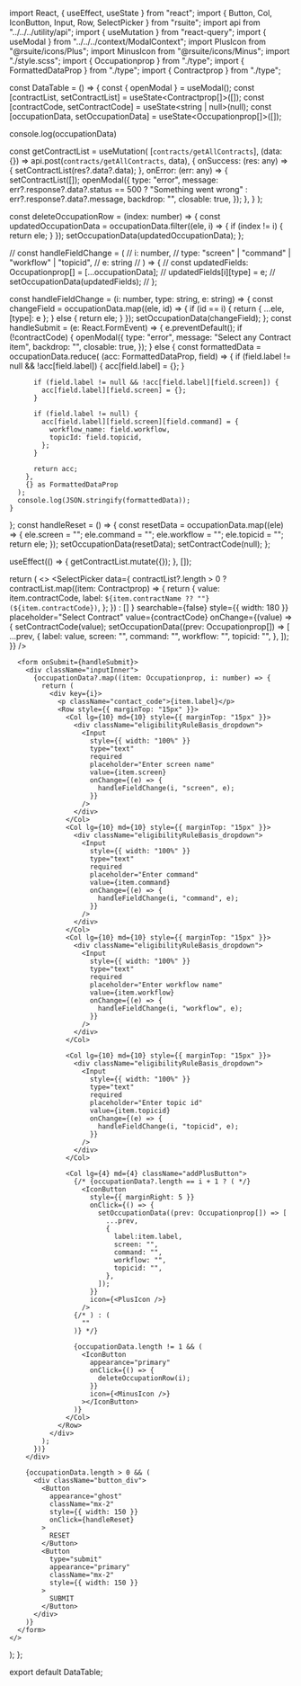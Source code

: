 import React, { useEffect, useState } from "react";
import { Button, Col, IconButton, Input, Row, SelectPicker } from "rsuite";
import api from "../../../utility/api";
import { useMutation } from "react-query";
import { useModal } from "../../../context/ModalContext";
import PlusIcon from "@rsuite/icons/Plus";
import MinusIcon from "@rsuite/icons/Minus";
import "./style.scss";
import { Occupationprop } from "./type";
import { FormattedDataProp } from "./type";
import { Contractprop } from "./type";

const DataTable = () => {
  const { openModal } = useModal();
  const [contractList, setContractList] = useState<Contractprop[]>([]);
  const [contractCode, setContractCode] = useState<string | null>(null);
  const [occupationData, setOccupationData] = useState<Occupationprop[]>([]);

  console.log(occupationData)

  const getContractList = useMutation(
    [`contracts/getAllContracts`],
    (data: {}) => api.post(`contracts/getAllContracts`, data),
    {
      onSuccess: (res: any) => {
        setContractList(res?.data?.data);
      },
      onError: (err: any) => {
        setContractList([]);
        openModal({
          type: "error",
          message:
            err?.response?.data?.status == 500
              ? "Something went wrong"
              : err?.response?.data?.message,
          backdrop: "",
          closable: true,
        });
      },
    }
  );

  const deleteOccupationRow = (index: number) => {
    const updatedOccupationData = occupationData.filter((ele, i) => {
      if (index != i) {
        return ele;
      }
    });
    setOccupationData(updatedOccupationData);
  };

  // const handleFieldChange = (
  //   i: number,
  //   type: "screen" | "command" | "workflow" | "topicid",
  //   e: string
  // ) => {
  //   const updatedFields: Occupationprop[] = [...occupationData];
  //   updatedFields[i][type] = e;
  //   setOccupationData(updatedFields);
  // };

  const handleFieldChange = (i: number, type: string, e: string) => {
    const changeField = occupationData.map((ele, id) => {
      if (id == i) {
        return { ...ele, [type]: e };
      } else {
        return ele;
      }
    });
    setOccupationData(changeField);
  };
  const handleSubmit = (e: React.FormEvent<HTMLFormElement>) => {
    e.preventDefault();
    if (!contractCode) {
      openModal({
        type: "error",
        message: "Select any Contract item",
        backdrop: "",
        closable: true,
      });
    } else {
      const formattedData = occupationData.reduce(
        (acc: FormattedDataProp, field) => {
          if (field.label != null && !acc[field.label]) {
            acc[field.label] = {};
          }

          if (field.label != null && !acc[field.label][field.screen]) {
            acc[field.label][field.screen] = {};
          }

          if (field.label != null) {
            acc[field.label][field.screen][field.command] = {
              workflow_name: field.workflow,
              topicId: field.topicid,
            };
          }

          return acc;
        },
        {} as FormattedDataProp
      );
      console.log(JSON.stringify(formattedData));
    }
  };
  const handleReset = () => {
    const resetData = occupationData.map((ele) => {
      ele.screen = "";
      ele.command = "";
      ele.workflow = "";
      ele.topicid = "";
      return ele;
    });
    setOccupationData(resetData);
    setContractCode(null);
  };

  useEffect(() => {
    getContractList.mutate({});
  }, []);

  return (
    <>
      <SelectPicker
        data={
          contractList?.length > 0
            ? contractList.map((item: Contractprop) => {
                return {
                  value: item.contractCode,
                  label: `${item.contractName ?? ""} (${item.contractCode})`,
                };
              })
            : []
        }
        searchable={false}
        style={{ width: 180 }}
        placeholder="Select Contract"
        value={contractCode}
        onChange={(value) => {
          setContractCode(value);
          setOccupationData((prev: Occupationprop[]) => [
            ...prev,
            {
              label: value,
              screen: "",
              command: "",
              workflow: "",
              topicid: "",
            },
          ]);
        }}
      />

      <form onSubmit={handleSubmit}>
        <div className="inputInner">
          {occupationData?.map((item: Occupationprop, i: number) => {
            return (
              <div key={i}>
                <p className="contact_code">{item.label}</p>
                <Row style={{ marginTop: "15px" }}>
                  <Col lg={10} md={10} style={{ marginTop: "15px" }}>
                    <div className="eligibilityRuleBasis_dropdown">
                      <Input
                        style={{ width: "100%" }}
                        type="text"
                        required
                        placeholder="Enter screen name"
                        value={item.screen}
                        onChange={(e) => {
                          handleFieldChange(i, "screen", e);
                        }}
                      />
                    </div>
                  </Col>
                  <Col lg={10} md={10} style={{ marginTop: "15px" }}>
                    <div className="eligibilityRuleBasis_dropdown">
                      <Input
                        style={{ width: "100%" }}
                        type="text"
                        required
                        placeholder="Enter command"
                        value={item.command}
                        onChange={(e) => {
                          handleFieldChange(i, "command", e);
                        }}
                      />
                    </div>
                  </Col>
                  <Col lg={10} md={10} style={{ marginTop: "15px" }}>
                    <div className="eligibilityRuleBasis_dropdown">
                      <Input
                        style={{ width: "100%" }}
                        type="text"
                        required
                        placeholder="Enter workflow name"
                        value={item.workflow}
                        onChange={(e) => {
                          handleFieldChange(i, "workflow", e);
                        }}
                      />
                    </div>
                  </Col>

                  <Col lg={10} md={10} style={{ marginTop: "15px" }}>
                    <div className="eligibilityRuleBasis_dropdown">
                      <Input
                        style={{ width: "100%" }}
                        type="text"
                        required
                        placeholder="Enter topic id"
                        value={item.topicid}
                        onChange={(e) => {
                          handleFieldChange(i, "topicid", e);
                        }}
                      />
                    </div>
                  </Col>

                  <Col lg={4} md={4} className="addPlusButton">
                    {/* {occupationData?.length == i + 1 ? ( */}
                      <IconButton
                        style={{ marginRight: 5 }}
                        onClick={() => {
                          setOccupationData((prev: Occupationprop[]) => [
                            ...prev,
                            {
                              label:item.label,
                              screen: "",
                              command: "",
                              workflow: "",
                              topicid: "",
                            },
                          ]);
                        }}
                        icon={<PlusIcon />}
                      />
                    {/* ) : (
                      ""
                    )} */}

                    {occupationData.length != 1 && (
                      <IconButton
                        appearance="primary"
                        onClick={() => {
                          deleteOccupationRow(i);
                        }}
                        icon={<MinusIcon />}
                      ></IconButton>
                    )}
                  </Col> 
                </Row>
              </div>
            );
          })}
        </div>

        {occupationData.length > 0 && (
          <div className="button_div">
            <Button
              appearance="ghost"
              className="mx-2"
              style={{ width: 150 }}
              onClick={handleReset}
            >
              RESET
            </Button>
            <Button
              type="submit"
              appearance="primary"
              className="mx-2"
              style={{ width: 150 }}
            >
              SUBMIT
            </Button>
          </div>
        )}
      </form>
    </>
  );
};

export default DataTable;
